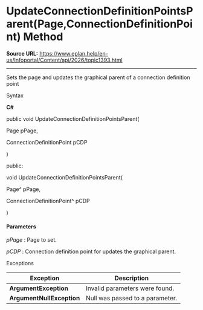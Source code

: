 # UpdateConnectionDefinitionPointsParent(Page,ConnectionDefinitionPoint) Method

**Source URL:** https://www.eplan.help/en-us/Infoportal/Content/api/2026/topic1393.html

---

Sets the page and updates the graphical parent of a connection definition point

Syntax

**C#**



public void UpdateConnectionDefinitionPointsParent( 

   Page pPage,

   ConnectionDefinitionPoint pCDP

)

public:

void UpdateConnectionDefinitionPointsParent( 

   Page^ pPage,

   ConnectionDefinitionPoint^ pCDP

)


#### Parameters

*pPage*
:   Page to set.

*pCDP*
:   Connection definition point for updates the graphical parent.

Exceptions

| Exception | Description |
| --- | --- |
| **ArgumentException** | Invalid parameters were found. |
| **ArgumentNullException** | Null was passed to a parameter. |

